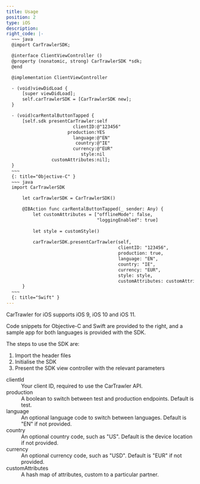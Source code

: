 ```yaml
---
title: Usage
position: 2
type: iOS
description:
right_code: |-
  ~~~ java
  @import CarTrawlerSDK;

  @interface ClientViewController ()
  @property (nonatomic, strong) CarTrawlerSDK *sdk;
  @end

  @implementation ClientViewController

  - (void)viewDidLoad {
      [super viewDidLoad];
      self.carTrawlerSDK = [CarTrawlerSDK new];
  }

  - (void)carRentalButtonTapped {
      [self.sdk presentCarTrawler:self
                         clientID:@"123456"
                       production:YES
                         language:@"EN"
                          country:@"IE"
                         currency:@"EUR"
                            style:nil
                 customAttributes:nil];
  }
  ~~~
  {: title="Objective-C" }
  ~~~ java
  import CarTrawlerSDK 

      let carTrawlerSDK = CarTrawlerSDK()

      @IBAction func carRentalButtonTapped(_ sender: Any) {
          let customAttributes = ["offlineMode": false,
                                  "loggingEnabled": true]
          
          let style = customStyle()
          
          carTrawlerSDK.presentCarTrawler(self,
                                          clientID: "123456",
                                          production: true,
                                          language: "EN",
                                          country: "IE",
                                          currency: "EUR",
                                          style: style,
                                          customAttributes: customAttributes)
      }
  ~~~
  {: title="Swift" }
---
```



CarTrawler for iOS supports iOS 9, iOS 10 and iOS 11.

Code snippets for Objective-C and Swift are provided to the right, and a sample app for both languages is provided with the SDK.

The steps to use the SDK are:

1. Import the header files
2. Initialise the SDK
3. Present the SDK view controller with the relevant parameters

<dl><dt>clientId</dt><dd>Your client ID, required to use the CarTrawler API.</dd><dt>production</dt><dd>A boolean to switch between test and production endpoints. Default is test.</dd><dt>language</dt><dd>An optional language code to switch between languages. Default is "EN" if not provided.</dd><dt>country</dt><dd>An optional country code, such as "US". Default is the device location if not provided.</dd><dt>currency</dt><dd>An optional currency code, such as "USD". Default is "EUR" if not provided.</dd><dt>customAttributes</dt><dd>A hash map of attributes, custom to a particular partner.</dd></dl>


